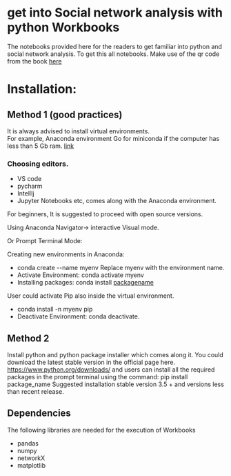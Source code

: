 
# get into Social network analysis with python Workbooks

The notebooks provided here for the readers to get familiar into python and social network analysis.
To get this all notebooks. Make use of the qr code from the book [here](https://www.freecodeformat.com/)


# Installation:
## Method 1 (good practices)
It is always advised to install virtual environments.  
For example, Anaconda environment
Go for miniconda if the computer has less than 5 Gb ram. [link](https://docs.anaconda.com/anaconda/install/)

### Choosing editors.
* VS code 
* pycharm 
* IntellIj
* Jupyter Notebooks etc, comes along with the Anaconda environment. 

For beginners, It is suggested to proceed with open source versions.

Using Anaconda Navigator→ interactive Visual mode.

Or Prompt Terminal Mode: 

Creating new environments in Anaconda: 
* conda create --name myenv
Replace myenv with the environment name.
* Activate Environment: conda activate myenv
* Installing packages: conda install [packagename](https://docs.conda.io/projects/conda/en/latest/user-guide/concepts/installing-with-conda.html)

User could activate Pip also inside the virtual environment.
* conda install -n myenv pip
* Deactivate Environment: conda deactivate.

## Method 2
Install python and python package installer which comes along it.
You could download the latest stable version in the official page here. 
https://www.python.org/downloads/ and
users can install all the required packages in the prompt terminal using the command: pip install package_name
Suggested installation stable version 3.5 + and versions less than recent release.


## Dependencies
The following libraries are needed for the execution of Workbooks
* pandas
* numpy
* networkX
* matplotlib
